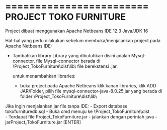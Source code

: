 ========================
PROJECT TOKO FURNITURE
========================

Project dibuat menggunakan Apache Netbeans IDE 12.3 Java/JDK 16

Hal-hal yang perlu dilakukan sebelum membuka/menjalankan project
pada Apache Netbeans IDE:
   * Tambahkan library
       Library yang dibutuhkan disini adalah Mysql-connector,
       file Mysql-connector berada di \Project_TokoFurniture\dist\lib\ 
       file berekstensi .jar.
       
       untuk menambahkan libraries: 
        - buka project pada Apache Netbeans klik kanan libraries,
          klik ADD JAR/Folder, pilih file mysql-connector-java-8.0.25.jar
          yang berada di folder \Project_TokoFurniture\dist\lib\

Jika ingin menjalankan jar file tanpa IDE:
    - Export database tokofurnituredb.sql
    - Buka cmd menuju ke \Project_TokoFurniture\dist\
    - Terdapat file Project_TokoFurniture.jar
    - jalankan dengan perintah java -jarProject_TokoFurniture.jar [ENTER] 
